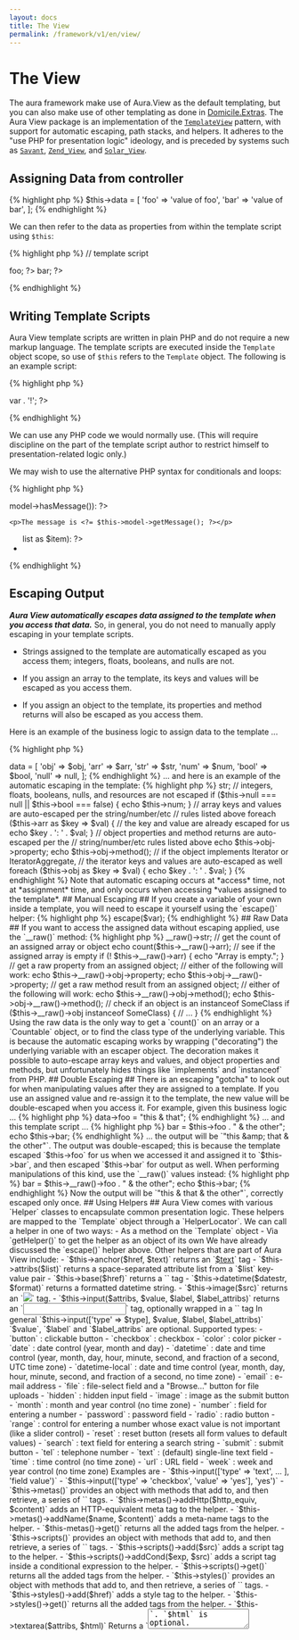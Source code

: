 ```yaml
---
layout: docs
title: The View
permalink: /framework/v1/en/view/
---
```


# The View #

The aura framework make use of Aura.View as the default templating,
but you can also make use of other templating as done in
[Domicile.Extras](https://github.com/harikt/Domicile.Extras).
The Aura View package is an implementation of the
[`TemplateView`](http://martinfowler.com/eaaCatalog/templateView.html) pattern,
with support for automatic escaping, path stacks, and helpers. It adheres to
the "use PHP for presentation logic" ideology, and is preceded by systems such
as [`Savant`](http://phpsavant.com),
[`Zend_View`](http://framework.zend.com/manual/en/zend.view.html), and
[`Solar_View`](http://solarphp.com/class/Solar_View).

## Assigning Data from controller ##

{% highlight php %}
$this->data = [
    'foo' => 'value of foo',
    'bar' => 'value of bar',
];
{% endhighlight %}

We can then refer to the data as properties from within the template script
using `$this`:

{% highlight php %}
// template script
<?= $this->foo; ?>
<?= $this->bar; ?>
{% endhighlight %}

## Writing Template Scripts ##

Aura View template scripts are written in plain PHP and do not require a new
markup language. The template scripts are executed inside the `Template`
object scope, so use of `$this` refers to the `Template` object. The following
is an example script:

{% highlight php %}
<html>
<head>
    <title><?= $this->title; ?></title>
</head>
<body>
    <p><?= "Hello " . $this->var . '!'; ?></p>
</body>
</html>
{% endhighlight %}

We can use any PHP code we would normally use. (This will require discipline
on the part of the template script author to restrict himself to
presentation-related logic only.)

We may wish to use the alternative PHP syntax for conditionals and loops:

{% highlight php %}
<?php if ($this->model->hasMessage()): ?>
    <p>The message is <?= $this->model->getMessage(); ?></p>
<?php endif; ?>

<ul>
<?php foreach ($this->list as $item): ?>
    <li><?= $item; ?></li>
<?php endforeach; ?>
</ul>
{% endhighlight %}

## Escaping Output ##

***Aura View automatically escapes data assigned to the template when you
access that data.*** So, in general, you do not need to manually apply escaping
in your template scripts.

- Strings assigned to the template are automatically escaped as you access
  them; integers, floats, booleans, and nulls are not.

- If you assign an array to the template, its keys and values will be escaped
  as you access them.

- If you assign an object to the template, its properties and method returns
  will also be escaped as you access them.

Here is an example of the business logic to assign data to the template ...

{% highlight php %}
<?php
/**
 * @var object $obj An object with properties and methods.
 * @var array $arr An associative array.
 * @var string $str A string.
 * @var int|float $num An actual number (not a string representation).
 * @var bool $bool A boolean.
 * @var null $null A null value.
 */
$this->data = [
    'obj'  => $obj,
    'arr'  => $arr,
    'str'  => $str,
    'num'  => $num,
    'bool' => $bool,
    'null' => null,
];
{% endhighlight %}

... and here is an example of the automatic escaping in the template:

{% highlight php %}
<?php
// strings are auto-escaped whenever you access them
echo $this->str;

// integers, floats, booleans, nulls, and resources are not escaped
if ($this->null === null || $this->bool === false) {
    echo $this->num;
}

// array keys and values are auto-escaped per the string/number/etc
// rules listed above
foreach ($this->arr as $key => $val) {
    // the key and value are already escaped for us
    echo $key . ': ' . $val;
}

// object properties and method returns are auto-escaped per the
// string/number/etc rules listed above
echo $this->obj->property;
echo $this->obj->method();

// if the object implements Iterator or IteratorAggregate,
// the iterator keys and values are auto-escaped as well
foreach ($this->obj as $key => $val) {
    echo $key . ': ' . $val;
}
{% endhighlight %}

Note that automatic escaping occurs at *access* time, not at *assignment*
time, and only occurs when accessing *values assigned to the template*.

## Manual Escaping ##

If you create a variable of your own inside a template, you will need to
escape it yourself using the `escape()` helper:

{% highlight php %}
<?php
$var = "this & that";
echo $this->escape($var);
{% endhighlight %}

## Raw Data ##

If you want to access the assigned data without escaping applied, use the
`__raw()` method:

{% highlight php %}
<?php
// get the raw assigned string
echo $this->__raw()->str;

// get the count of an assigned array or object
echo count($this->__raw()->arr);

// see if the assigned array is empty
if (! $this->__raw()->arr) {
    echo "Array is empty.";
}

// get a raw property from an assigned object;
// either of the following will work:
echo $this->__raw()->obj->property;
echo $this->obj->__raw()->property;

// get a raw method result from an assigned object;
// either of the following will work:
echo $this->__raw()->obj->method();
echo $this->obj->__raw()->method();

// check if an object is an instanceof SomeClass
if ($this->__raw()->obj instanceof SomeClass) {
    // ...
}
{% endhighlight %}

Using the raw data is the only way to get a `count()` on an array or a
`Countable` object, or to find the class type of the underlying variable. This
is because the automatic escaping works by wrapping ("decorating") the
underlying variable with an escaper object. The decoration makes it possible
to auto-escape array keys and values, and object properties and methods, but
unfortunately hides things like `implements` and `instanceof` from PHP.

## Double Escaping ##

There is an escaping "gotcha" to look out for when manipulating values after
they are assigned to a template. If you use an assigned value and re-assign
it to the template, the new value will be double-escaped when you access it.

For example, given this business logic ...

{% highlight php %}
<?php
// business logic
$this->data->foo = "this & that";
{% endhighlight %}

... and this template script ...


{% highlight php %}
<?php
// template script
$this->bar = $this->foo . " & the other";
echo $this->bar;
{% endhighlight %}

... the output will be `"this &amp;amp; that &amp; the other"`. The output was
double-escaped; this is because the template escaped `$this->foo` for us when
we accessed it and assigned it to `$this->bar`, and then escaped `$this->bar`
for output as well.

When performing manipulations of this kind, use the `__raw()` values instead:

{% highlight php %}
<?php
// template script
$this->bar = $this->__raw()->foo . " & the other";
echo $this->bar;
{% endhighlight %}

Now the output will be `"this &amp; that &amp; the other"`, correctly escaped
only once.

## Using Helpers ##

Aura View comes with various `Helper` classes to encapsulate common
presentation logic. These helpers are mapped to the `Template` object through
a `HelperLocator`. We can call a helper in one of two ways:

- As a method on the `Template` object

- Via `getHelper()` to get the helper as an object of its own

We have already discussed the `escape()` helper above. Other helpers that are
part of Aura View include:

- `$this->anchor($href, $text)` returns an `<a href="$href">$text</a>` tag

- `$this->attribs($list)` returns a space-separated attribute list from a
  `$list` key-value pair

- `$this->base($href)` returns a `<base href="$href" />` tag

- `$this->datetime($datestr, $format)` returns a formatted datetime string.

- `$this->image($src)` returns an `<img src="$src" />` tag.

- `$this->input($attribs, $value, $label, $label_attribs)`
returns an `<input>` tag, optionally wrapped in a `<label>` tag

    In general `$this->input(['type' => $type], $value, $label, $label_attribs)`

    `$value`, `$label` and `$label_attribs` are optional.

    Supported types:

    - `button` : clickable button
    - `checkbox` : checkbox
    - `color` : color picker
    - `date` : date control (year, month and day)
    - `datetime` : date and time control (year, month, day, hour,
    minute, second, and fraction of a second, UTC time zone)
    - `datetime-local` : date and time control (year, month, day,
    hour, minute, second, and fraction of a second, no time zone)
    - `email` : e-mail address
    - `file` : file-select field and a "Browse..." button for file uploads
    - `hidden` : hidden input field
    - `image` : image as the submit button
    - `month` : month and year control (no time zone)
    - `number` : field for entering a number
    - `password` : password field
    - `radio` : radio button
    - `range` : control for entering a number whose exact value is not
    important (like a slider control)
    - `reset` : reset button (resets all form values to default values)
    - `search` : text field for entering a search string
    - `submit` : submit button
    - `tel` : telephone number
    - `text` : (default) single-line text field
    - `time` : time control (no time zone)
    - `url` : URL field
    - `week` : week and year control (no time zone)

    Examples are

    - `$this->input(['type' => 'text', ... ], 'field value')`

    - `$this->input(['type' => 'checkbox', 'value' => 'yes'], 'yes')`


- `$this->metas()` provides an object with methods that add to, and then
  retrieve, a series of `<meta ... />` tags.

    - `$this->metas()->addHttp($http_equiv, $content)` adds an HTTP-equivalent
      meta tag to the helper.

    - `$this->metas()->addName($name, $content)` adds a meta-name tags to the
      helper.

    - `$this-metas()->get()` returns all the added tags from the helper.


- `$this->scripts()` provides an object with methods that add to, and then
  retrieve, a series of `<script ... ></script>` tags.

    - `$this->scripts()->add($src)` adds a script tag to the helper.

    - `$this->scripts()->addCond($exp, $src)` adds a script tag inside a
      conditional expression to the helper.

    - `$this->scripts()->get()` returns all the added tags from the helper.


- `$this->styles()` provides an object with methods that add to, and then
  retrieve, a series of `<link rel="stylesheet" ... />` tags.

    - `$this->styles()->add($href)` adds a style tag to the helper.

    - `$this->styles()->get()` returns all the added tags from the helper.


- `$this->textarea($attribs, $html)` Returns a `<textarea>`. `$html` is optional.

- `$this->title()` provides an object with methods that manipulate the
  `<title>...</title>` tag.

    - `$this->title()->set($title)` sets the title value.

    - `$this->title()->append($suffix)` adds on to the end of title value.

    - `$this->title()->prepend($prefix)` adds on to the beginning of the title
      value.

    - `$this->title()->get()` returns the title tag and value.


## Template Composition ##

It often makes sense to split one template up into multiple pieces. This
allows us to keep logical separations between different pieces of content. We
might have a header section, a navigation section, a sidebar, and so on.

We can use the `$this->find()` method in a template script to find a template,
and then `include` it wherever we like. For example:

{% highlight php %}
<html>
<head>
    <?php include $this->find('head'); ?>
</head>
<body>
    <?php include $this->find('branding'); ?>
    <?php include $this->find('navigation'); ?>
    <p>Hello, <?= $this->var; ?>!</p>
    <?php include $this->find('foot'); ?>
</body>
</html>
{% endhighlight %}

Templates that we `include` in this way will share the scope of the template
they are included from.


## Template Partials ##

Template partials are a scope-separated way of splitting up templates. In
doing so, we can pass an array of variables to be used in the partial
template; they will be available under `$this` **in place of** the parent
template variables. For example, given the following partial template ...

{% highlight php %}
<?php
// partial template named '_item.php'.
echo "    <li>{$this->item}</li>" . PHP_EOL;
{% endhighlight %}

... we can use it from within another template as a partial:

{% highlight php %}
<?php
// main template. assume $this->list is an array of items.
foreach ($this->list as $item) {
    $template_name = '_item';
    $template_vars = ['item' => $item];
    echo $this->partial($template_name, $template_vars);
}
{% endhighlight %}

That will run the `$template_name` template script in a separate scope, and
the `$template_vars` array will be available as `$this` properties within that
separate scope.

> N.b.: We can also `fetch()` other templates from within a template;
> template scripts that are fetched in this way will *not* share the scope
> of the template they are called from (although `$this` will still be
> available).


## Writing Helpers ##

There are two steps to adding new helpers:

1. Write a helper class

2. Add that class as a service in the `HelperLocator`

Writing a helper class is straightforward: extend `AbstractHelper` with an
`__invoke()` method. The following helper, for example, applies ROT-13 to a
string.

{% highlight php %}
<?php
namespace Vendor\Package\View\Helper;

use Aura\View\Helper\AbstractHelper;

class Obfuscate extends AbstractHelper
{
    public function __invoke($string)
    {
        return str_rot13($input);
    }
}
{% endhighlight %}

Now that we have a helper class, you can add it as a service in the
`HelperLocator` like so:

{% highlight php %}
<?php
// business logic
$di->params['Aura\View\HelperLocator']['registry']['obfuscate'] = function () use ($di) {
    return $di->newInstance('Vendor\Package\View\Helper\Obfuscate');
};
{% endhighlight %}

The service name in the `HelperLocator` doubles as a method name on the
`Template` object. This means we can call the helper via `$this->obfuscate()`:

{% highlight php %}
<?php
// template script
echo $this->obfuscate('plain text');
{% endhighlight %}

Note that we can use any method name for the helper, although it is generally
useful to name the service for the helper class.

Please examine the classes in `Aura\View\Helper` for more complex and powerful
examples.
